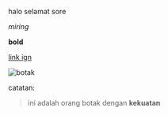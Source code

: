 halo selamat sore

*miring*

**bold**

[link ign](http://sea.ign.com/)

![botak](https://sm.ign.com/t/ign_ap/slotter/default/anthem-deck-1548357817903-320w_qhxx.560.jpg)

catatan:
>ini adalah orang botak dengan **kekuatan**